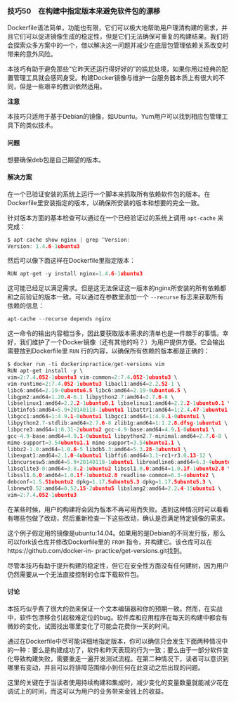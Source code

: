 ### 技巧50　在构建中指定版本来避免软件包的漂移

Dockerfile语法简单，功能也有限，它们可以极大地帮助用户理清构建的需求，并且它们可以促进镜像生成的稳定性，但是它们无法确保可重复的构建结果。我们将会探索众多方案中的一个，借以解决这一问题并减少在底层包管理依赖关系改变时带来的意外风险。

本技巧有助于避免那些“它昨天还运行得好好的”的尴尬处境，如果你用过经典的配置管理工具就会感同身受。构建Docker镜像与维护一台服务器本质上有很大的不同，但是一些艰辛的教训依然适用。



**注意**

本技巧只适用于基于Debian的镜像，如Ubuntu。Yum用户可以找到相应包管理工具下的类似技术。



#### 问题

想要确保deb包是自己期望的版本。

#### 解决方案

在一个已验证安装的系统上运行一个脚本来抓取所有依赖软件包的版本。在Dockerfile里安装指定的版本，以确保所安装的版本和想要的完全一致。

针对版本方面的基本检查可以通过在一个已经验证过的系统上调用 `apt-cache` 来完成：

```c
$ apt-cache show nginx | grep ^Version:
Version: 1.4.6-1ubuntu3
```

然后可以像下面这样在Dockerfile里指定版本：

```c
RUN apt-get -y install nginx=1.4.6-1ubuntu3
```

这可能已经足以满足需求。但是这无法保证这一版本的nginx所安装的所有依赖都和之前验证的版本一致。可以通过在参数里添加一个 `--recurse` 标志来获取所有依赖的信息：

```c
apt-cache --recurse depends nginx
```

这一命令的输出内容相当多，因此要获取版本需求的清单也是一件棘手的事情。幸好，我们维护了一个Docker镜像（还有其他的吗？）为用户提供方便。它会输出需要放到Dockerfile里 `RUN` 行的内容，以确保所有依赖的版本都是正确的：

```c
$ docker run -ti dockerinpractice/get-versions vim
RUN apt-get install -y \
vim=2:7.4.052-1ubuntu3 vim-common=2:7.4.052-1ubuntu3 \
vim-runtime=2:7.4.052-1ubuntu3 libacl1:amd64=2.2.52-1 \
libc6:amd64=2.19-0ubuntu6.5 libc6:amd64=2.19-0ubuntu6.5 \
libgpm2:amd64=1.20.4-6.1 libpython2.7:amd64=2.7.6-8 \
libselinux1:amd64=2.2.2-1ubuntu0.1 libselinux1:amd64=2.2.2-1ubuntu0.1 \
libtinfo5:amd64=5.9+20140118-1ubuntu1 libattr1:amd64=1:2.4.47-1ubuntu1 \
libgcc1:amd64=1:4.9.1-0ubuntu1 libgcc1:amd64=1:4.9.1-0ubuntu1 \
libpython2.7-stdlib:amd64=2.7.6-8 zlib1g:amd64=1:1.2.8.dfsg-1ubuntu1 \
libpcre3:amd64=1:8.31-2ubuntu2 gcc-4.9-base:amd64=4.9.1-0ubuntu1 \
gcc-4.9-base:amd64=4.9.1-0ubuntu1 libpython2.7-minimal:amd64=2.7.6-8 \
mime-support=3.54ubuntu1.1 mime-support=3.54ubuntu1.1 \
libbz2-1.0:amd64=1.0.6-5 libdb5.3:amd64=5.3.28-3ubuntu3 \
libexpat1:amd64=2.1.0-4ubuntu1 libffi6:amd64=3.1~rc1+r3.0.13-12 \
libncursesw5:amd64=5.9+20140118-1ubuntu1 libreadline6:amd64=6.3-4ubuntu2 \
libsqlite3-0:amd64=3.8.2-1ubuntu2 libssl1.0.0:amd64=1.0.1f-1ubuntu2.8 \
libssl1.0.0:amd64=1.0.1f-1ubuntu2.8 readline-common=6.3-4ubuntu2 \
debconf=1.5.51ubuntu2 dpkg=1.17.5ubuntu5.3 dpkg=1.17.5ubuntu5.3 \
libnewt0.52:amd64=0.52.15-2ubuntu5 libslang2:amd64=2.2.4-15ubuntu1 \
vim=2:7.4.052-1ubuntu3
```

在某些时候，用户的构建将会因为版本不再可用而失败。遇到这种情况时可以看看有哪些包做了改动，然后重新检查一下这些改动，确认是否满足特定镜像的需求。

这个例子假定用的镜像是ubuntu:14.04。如果用的是Debian的不同发行版，那么可以fork该仓库并修改Dockerfile里的 `FROM` 指令，并构建它。该仓库可以在https://github.com/docker-in- practice/get-versions.git找到。

尽管本技巧有助于提升构建的稳定性，但它在安全性方面没有任何建树，因为用户仍然需要从一个无法直接控制的仓库下载软件包。

#### 讨论

本技巧似乎费了很大的劲来保证一个文本编辑器和你的预期一致。然而，在实战中，软件包漂移会引起极难定位的bug。软件库和应用程序在每天的构建中都会有微妙的变化，试图找出哪里变化了可能会花费你一天的时间。

通过在Dockerfile中尽可能详细地指定版本，你可以确信只会发生下面两种情况中的一种：要么是构建成功了，软件和昨天表现的行为一致；要么由于一部分软件变化导致构建失败，需要重走一遍开发测试流程。在第二种情况下，读者可以意识到哪里有变动，并且可以将排障范围缩小到任何在此变动之后出现的问题。

这里的关键在于当读者使用持续构建和集成时，减少变化的变量数量就能减少花在调试上的时间，而这可以为用户的业务带来金钱上的收益。

